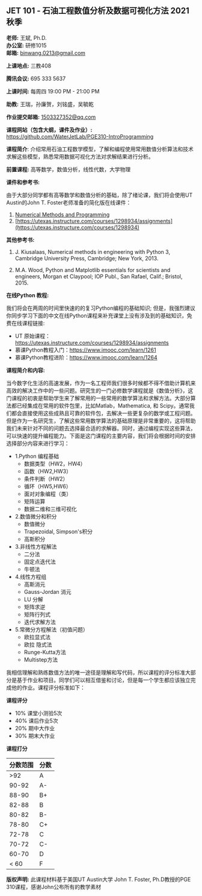 ## JET 101 - **石油工程数值分析及数据可视化方法 2021秋季**

**老师:** 王斌, Ph.D.  
**办公室:** 研修1015  
**邮箱:** binwang.0213@gmail.com

**上课地点:** 三教408 

**腾讯会议:** 695 333 5637 

**上课时间:**  每周四 19:00 PM - 21:00 PM  

**助教:** 王瑞，孙廉贺，刘铭盛，吴毓乾

**作业提交邮箱:**  1503327352@qq.com

**课程网站（包含大纲，课件及作业）:** https://github.com/WaterJetLab/PGE310-IntroProgramming

**课程简介**: 介绍常用石油工程数学模型，了解和编程使用常用数值分析算法和技术求解这些模型，熟悉常用数据可视化方法对求解结果进行分析。

**前置课程:** 高等数学，数值分析，线性代数，大学物理

**课件和参考书:** 

由于大部分同学都有高等数学和数值分析的基础，除了绪论课，我们将会使用UT Austin的John T. Foster老师准备的简化版在线课件：

1. [Numerical Methods and Programming](https://johnfoster.pge.utexas.edu/numerical-methods-book)
1. [https://utexas.instructure.com/courses/1298934/assignments](https://utexas.instructure.com/courses/1298934) 

**其他参考书:**

1. J. Kiusalaas, Numerical methods in engineering with Python 3, Cambridge University Press, Cambridge; New York, 2013.

1. M.A. Wood, Python and Matplotlib essentials for scientists and engineers, Morgan et Claypool; IOP Publ., San Rafael, Calif.; Bristol, 2015.

**在线Python 教程:**

我们将会在两周的时间里快速的的复习Python编程的基础知识; 但是，我强烈建议你同步学习下面的中文在线Python课程来补充课堂上没有涉及到的基础知识，免费在线课程链接:

* UT 原始课程：https://utexas.instructure.com/courses/1298934/assignments
* 慕课Python教程入门：https://www.imooc.com/learn/1261
* 慕课Python教程进阶：https://www.imooc.com/learn/1264

**课程简介和内容:**

当今数字化生活的高速发展，作为一名工程师我们很多时候都不得不借助计算机来高效的解决工作中的一些问题。研究生的一门必修数学课程就是《数值分析》，这门课程的初衷是帮助学生来了解常用的一些常用的数学算法和求解方法。大部分算法都已经集成在常用的软件包里，比如Matlab，Mathematica,  和 Scipy。通常我们都会直接使用这些成熟且可靠的软件包，去解决一些更复杂的数学或工程问题。但是作为一名研究生，了解这些常用数学算法的基础原理是非常重要的，这将帮助我们未来针对不同的问题去选择最合适的求解器。同时，通过编程实现这些算法，可以快速的提升编程能力。下面是这门课程的主要内容，我们将会根据时间的安排选择部分内容来进行学习：

* 1.Python 编程基础
  + 数据类型（HW2，HW4）
  + 函数（HW2,HW3）
  + 条件判断（HW2）
  + 循环（HW5,HW6）
  + 面对对象编程（类）
  + 矩阵运算
  + 数据二维和三维可视化
* 2.数值微分和积分
    + 数值微分
    + Trapezoidal, Simpson's积分
    + 高斯积分
* 3.非线性方程解法
  + 二分法
  + 固定点迭代法
  + 牛顿法
* 4.线性方程组
  + 高斯消元
  + Gauss-Jordan 消元
  + LU 分解
  + 矩阵求逆
  + 矩阵行列式
  + 迭代求解方法
* 5.常微分方程解法（初值问题）
  + 欧拉显式法
  + 欧拉 隐式法
  + Runge-Kutta方法
  + Multistep方法

我相信理解和熟练数值方法的唯一途径是理解和写代码，所以课程的评分标准大部分是基于作业和项目。同学们可以相互借鉴和讨论，但是每一个学生都应该独立完成他的作业。课程评分标准如下：

**课程评分**

 * 10% 课堂小测验5次
 * 40% 课后作业5次
 * 20% 期中大作业
 * 30% 期末大作业

**课程打分**

|分数范围|分数|
|-|-|
|>92| A  |
|90-92| A-  |
|88-90| B+  |
|82-88| B  |
|80-82| B-  |
|78-80| C+  |
|72-78| C  |
|70-72| C-  |
|60-70| D  |
|< 60| F  |

**版权声明:** 此课程材料基于美国UT Austin大学 John T. Foster, Ph.D教授的PGE 310课程，感谢John公布所有的教学素材
